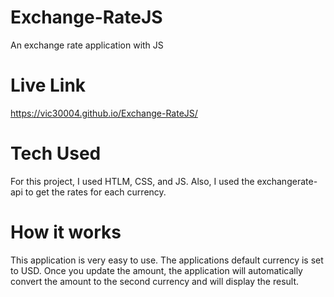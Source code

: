 # Exchange-RateJS

An exchange rate application with JS

# Live Link

https://vic30004.github.io/Exchange-RateJS/

# Tech Used

For this project, I used HTLM, CSS, and JS. Also, I used the exchangerate-api to get the rates for each currency.

# How it works

This application is very easy to use. The applications default currency is set to USD. Once you update the amount, the application will automatically convert the amount to the second currency and will display the result.

